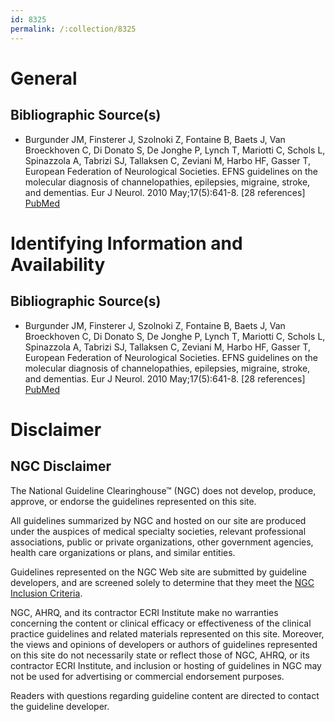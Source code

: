 ```yaml
---
id: 8325
permalink: /:collection/8325
---
```


# General

## Bibliographic Source(s)

- Burgunder JM, Finsterer J, Szolnoki Z, Fontaine B, Baets J, Van Broeckhoven C, Di Donato S, De Jonghe P, Lynch T, Mariotti C, Schols L, Spinazzola A, Tabrizi SJ, Tallaksen C, Zeviani M, Harbo HF, Gasser T, European Federation of Neurological Societies. EFNS guidelines on the molecular diagnosis of channelopathies, epilepsies, migraine, stroke, and dementias. Eur J Neurol. 2010 May;17(5):641-8. [28 references] [ PubMed ](http://www.ncbi.nlm.nih.gov/entrez/query.fcgi?cmd=Retrieve&db=pubmed&dopt=Abstract&list_uids=20298421)

# Identifying Information and Availability

## Bibliographic Source(s)

- Burgunder JM, Finsterer J, Szolnoki Z, Fontaine B, Baets J, Van Broeckhoven C, Di Donato S, De Jonghe P, Lynch T, Mariotti C, Schols L, Spinazzola A, Tabrizi SJ, Tallaksen C, Zeviani M, Harbo HF, Gasser T, European Federation of Neurological Societies. EFNS guidelines on the molecular diagnosis of channelopathies, epilepsies, migraine, stroke, and dementias. Eur J Neurol. 2010 May;17(5):641-8. [28 references] [ PubMed ](http://www.ncbi.nlm.nih.gov/entrez/query.fcgi?cmd=Retrieve&db=pubmed&dopt=Abstract&list_uids=20298421)

# Disclaimer

## NGC Disclaimer

The National Guideline Clearinghouse™ (NGC) does not develop, produce, approve, or endorse the guidelines represented on this site.

All guidelines summarized by NGC and hosted on our site are produced under the auspices of medical specialty societies, relevant professional associations, public or private organizations, other government agencies, health care organizations or plans, and similar entities.

Guidelines represented on the NGC Web site are submitted by guideline developers, and are screened solely to determine that they meet the [NGC Inclusion Criteria](/help-and-about/summaries/inclusion-criteria).

NGC, AHRQ, and its contractor ECRI Institute make no warranties concerning the content or clinical efficacy or effectiveness of the clinical practice guidelines and related materials represented on this site. Moreover, the views and opinions of developers or authors of guidelines represented on this site do not necessarily state or reflect those of NGC, AHRQ, or its contractor ECRI Institute, and inclusion or hosting of guidelines in NGC may not be used for advertising or commercial endorsement purposes.

Readers with questions regarding guideline content are directed to contact the guideline developer.

